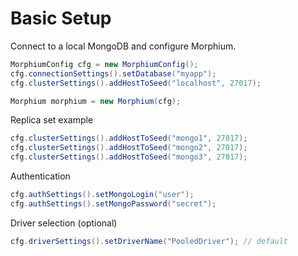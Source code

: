 # Basic Setup

Connect to a local MongoDB and configure Morphium.

```java
MorphiumConfig cfg = new MorphiumConfig();
cfg.connectionSettings().setDatabase("myapp");
cfg.clusterSettings().addHostToSeed("localhost", 27017);

Morphium morphium = new Morphium(cfg);
```

Replica set example
```java
cfg.clusterSettings().addHostToSeed("mongo1", 27017);
cfg.clusterSettings().addHostToSeed("mongo2", 27017);
cfg.clusterSettings().addHostToSeed("mongo3", 27017);
```

Authentication
```java
cfg.authSettings().setMongoLogin("user");
cfg.authSettings().setMongoPassword("secret");
```

Driver selection (optional)
```java
cfg.driverSettings().setDriverName("PooledDriver"); // default
```

